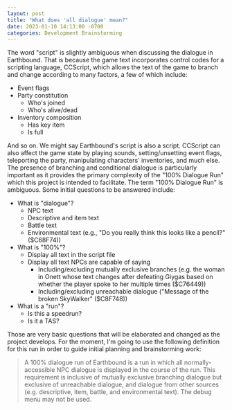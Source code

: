 ```yaml
---
layout: post
title: "What does 'all dialogue' mean?"
date: 2023-01-10 14:13:00 -0700
categories: Development Brainstorming
---
```

The word "script" is slightly ambiguous when discussing the dialogue in Earthbound. That is because the game text incorporates control codes for a scripting language, CCScript, which allows the text of the game to branch and change according to many factors, a few of which include:

- Event flags
- Party constitution
	- Who's joined
	- Who's alive/dead
- Inventory composition
	- Has key item
	- Is full

And so on. We might say Earthbound's script is also a script. CCScript can also affect the game state by playing sounds, setting/unsetting event flags, teleporting the party, manipulating characters' inventories, and much else. The presence of branching and conditional dialogue is particularly important as it provides the primary complexity of the "100% Dialogue Run" which this project is intended to facilitate. The term "100% Dialogue Run" is ambiguous. Some initial questions to be answered include:

- What is "dialogue"?
	- NPC text
	- Descriptive and item text
	- Battle text
	- Environmental text (e.g., "Do you really think this looks like a pencil?" ($C68F74))
- What is "100%"?
	- Display all text in the script file
	- Display all text NPCs are capable of saying
		- Including/excluding mutually exclusive branches (e.g. the woman in Onett whose text changes after defeating Giygas based on whether the player spoke to her multiple times ($C76449))
		- Including/excluding unreachable dialogue ("Message of the broken SkyWalker" ($C8F748))
- What is a "run"?
	- Is this a speedrun?
	- Is it a TAS?

Those are very basic questions that will be elaborated and changed as the project develops. For the moment, I'm going to use the following definition for this run in order to guide initial planning and brainstorming work:

> A 100% dialogue run of Earthbound is a run in which all normally-accessible NPC dialogue is displayed in the course of the run. This requirement is inclusive of mutually exclusive branching dialogue but exclusive of unreachable dialogue, and dialogue from other sources (e.g. descriptive, item, battle, and environmental text). The debug menu may not be used.